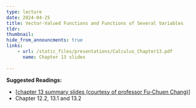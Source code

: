 ```yaml
---
type: lecture
date: 2024-04-25
title: Vector-Valued Functions and Functions of Several Variables
tldr: 
thumbnail: 
hide_from_announcments: true
links: 
    - url: /static_files/presentations/Calculus_Chapter13.pdf
      name: Chapter 13 slides
      
---
```

**Suggested Readings:**
- [[chapter 13 summary slides (courtesy of professor Fu-Chuen Chang)](/nsysu-calculus2/static_files/presentations/chap13_Summary_Chinese.pdf)]
- Chapter 12.2, 13.1 and 13.2
